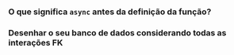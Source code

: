 ### O que significa `async` antes da definição da função?
### Desenhar o seu banco de dados considerando todas as interações FK